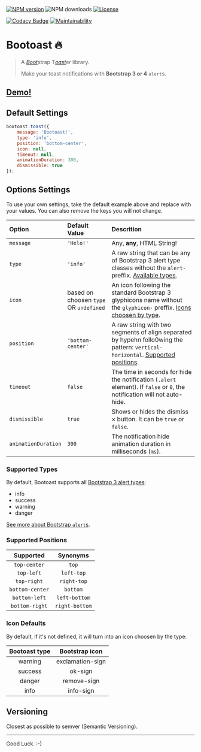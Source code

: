 
[![NPM version](https://img.shields.io/npm/v/bootoast.svg?style=flat-square&label=npm)](https://www.npmjs.com/package/bootoast)
![NPM downloads](https://img.shields.io/npm/dt/bootoast.svg?style=flat-square&label=npm%20downloads)
[![License](https://img.shields.io/npm/l/qoopido.demand.svg?style=flat-square)](https://github.com/odahcam/bootoast)

[![Codacy Badge](https://api.codacy.com/project/badge/Grade/884fb7b79aa446acaa60b1ff22e5429a)](https://www.codacy.com/app/odahcam/bootoast?utm_source=github.com&amp;utm_medium=referral&amp;utm_content=odahcam/bootoast&amp;utm_campaign=Badge_Grade)
[![Maintainability](https://api.codeclimate.com/v1/badges/2ebe930bdb2803dbfdbb/maintainability)](https://codeclimate.com/github/odahcam/bootoast/maintainability)


# Bootoast 🔥

> A [*Boot*][0]strap T[*oast*][1]er library.
> 
> Make your toast notifications with **Bootstrap 3 or 4** `alert`s.


## [Demo!][3]


## Default Settings

```javascript
bootoast.toast({
    message: 'Bootoast!',
    type: 'info',
    position: 'bottom-center',
    icon: null,
    timeout: null,
    animationDuration: 300,
    dismissible: true
});
```

## Options Settings

To use your own settings, take the default example above and replace with your values. You can also remove the keys you will not change.

Option | Default Value | Descrition
:--- | :--- | :---
`message` | `'Helo!'` | Any, **any**, HTML String!
`type` | `'info'` | A raw string that can be any of Bootstrap 3 alert type classes without the `alert-` preffix. [Available types](#types).
`icon` | based on choosen `type` OR `undefined` | An icon following the standard Bootstrap 3 glyphicons name without the `glyphicon-` preffix. [Icons choosen by type](#icon-defaults).
`position` | `'bottom-center'` | A raw string with two segments of align separated by hypehn follo0wing the pattern: `vertical-horizontal`. [Supported positions](#supported-positions).
`timeout` | `false` | The time in seconds for hide the notification (`.alert` element). If `false` or `0`, the notification will not auto-hide. 
`dismissible` | `true` | Shows or hides the dismiss &times; button. It can be `true` or `false`.
`animationDuration` | `300` | The notification hide animation duration in milliseconds (`ms`).

### Supported Types

By default, Bootoast supports all [Bootstrap 3 alert types][2]:

* info
* success
* warning
* danger
 
 [See more about Bootstrap `alert`s][2].
 


### Supported Positions

Supported | Synonyms
:---: | :---:
`top-center` | `top`
`top-left` | `left-top`
`top-right` | `right-top`
`bottom-center` | `bottom`
`bottom-left` | `left-bottom`
`bottom-right` | `right-bottom`


### Icon Defaults

By default, if it's not defined, it will turn into an icon choosen by the type:

Bootoast type | Bootstrap icon
:---: | :---:
warning | exclamation-sign
success | ok-sign
danger | remove-sign
info | info-sign


## Versioning

Closest as possible to semver (Semantic Versioning).

----

Good Luck. :-)


[0]: https://getbootstrap.com/docs/3.3/
[1]: github.com/odahcam/bootoast
[2]: https://getbootstrap.com/docs/3.3/components/#alerts
[3]: https://codepen.io/odahcam/full/oeoYxm
